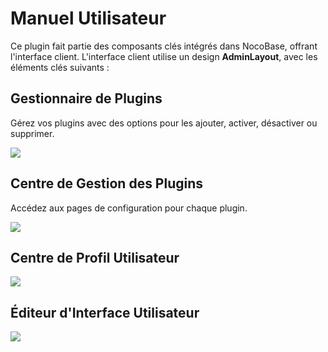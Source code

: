 # Manuel Utilisateur

Ce plugin fait partie des composants clés intégrés dans NocoBase, offrant l'interface client. L'interface client utilise un design **AdminLayout**, avec les éléments clés suivants :

## Gestionnaire de Plugins

Gérez vos plugins avec des options pour les ajouter, activer, désactiver ou supprimer.

![](https://static-docs.nocobase.com/23ee6d074e2829617c4b766282c16627.png)

## Centre de Gestion des Plugins

Accédez aux pages de configuration pour chaque plugin.

![](https://static-docs.nocobase.com/f0236b3cf5b65c39fa723c66a182d214.png)

## Centre de Profil Utilisateur

![](https://static-docs.nocobase.com/58ff74ebe37542180e7fd2629f940a79.png)

## Éditeur d'Interface Utilisateur

![](https://static-docs.nocobase.com/8dc5d2b1e4487622e40e8a6510e3e492.png)

